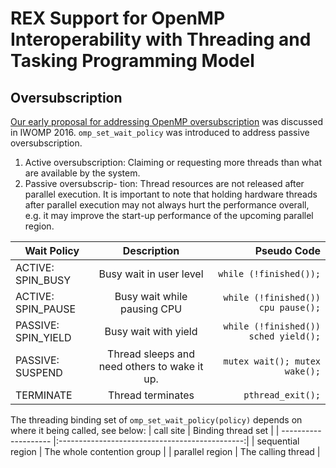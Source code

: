 # REX Support for OpenMP Interoperability with Threading and Tasking Programming Model

## Oversubscription 
[Our early proposal for addressing OpenMP oversubscription](https://link.springer.com/chapter/10.1007/978-3-319-45550-1_14) 
was discussed in IWOMP 2016. `omp_set_wait_policy` was introduced to address passive oversubscription. 
   1. Active oversubscription: Claiming or requesting more threads than what are available by the system. 
   1. Passive oversubscrip- tion: Thread resources are not released after parallel execution. It is important to note that holding hardware threads after parallel execution may not always hurt the performance overall, e.g. it may improve the start-up performance of the upcoming parallel region.

| Wait Policy          | Description                                    | Pseudo Code                          |
| -------------------- |:----------------------------------------------:| ------------------------------------:|
| ACTIVE: SPIN_BUSY    | Busy wait in user level                        | `while (!finished());`               |
| ACTIVE: SPIN_PAUSE   | Busy wait while pausing CPU                    | `while (!finished()) cpu pause();`   |
| PASSIVE: SPIN_YIELD  | Busy wait with yield                           | `while (!finished()) sched yield();` |
| PASSIVE: SUSPEND     | Thread sleeps and need others to wake it up.   | `mutex wait(); mutex wake();`        |
| TERMINATE            | Thread terminates                              | `pthread_exit();`                    |

The threading binding set of `omp_set_wait_policy(policy)` depends on where it being called, see below:
| call site            | Binding thread set                             |
| -------------------- |:----------------------------------------------:| 
| sequential region    | The whole contention group                     |
| parallel region      | The calling thread                             | 


